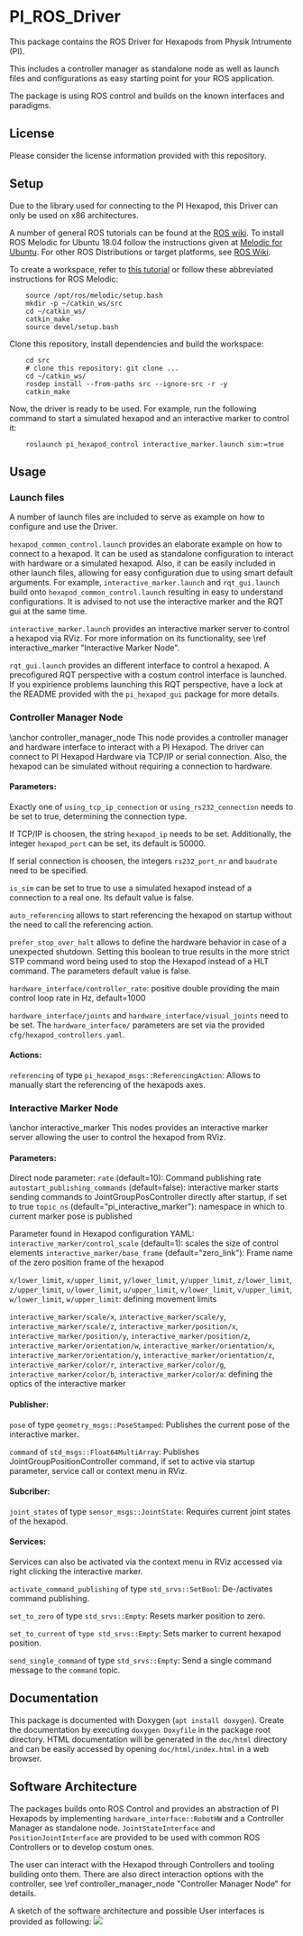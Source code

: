 # PI_ROS_Driver
This package contains the ROS Driver for Hexapods from Physik Intrumente (PI).

This includes a controller manager as standalone node as well as launch files and configurations
as easy starting point for your ROS application.

The package is using ROS control and builds on the known interfaces and paradigms.

## License
Please consider the license information provided with this repository.

## Setup
Due to the library used for connecting to the PI Hexapod, this Driver can only be used on x86
architectures.

A number of general ROS tutorials can be found at the [ROS wiki](http://wiki.ros.org/ROS/Tutorials).
To install ROS Melodic for Ubuntu 18.04 follow the instructions given at
[Melodic for Ubuntu](http://wiki.ros.org/melodic/Installation/Ubuntu).
For other ROS Distributions or target platforms, 
see [ROS Wiki](http://wiki.ros.org/ROS/Installation).

To create a workspace, refer to
[this tutorial](http://wiki.ros.org/ROS/Tutorials/InstallingandConfiguringROSEnvironment)
 or follow these abbreviated instructions for ROS Melodic:
```
    source /opt/ros/melodic/setup.bash
    mkdir -p ~/catkin_ws/src
    cd ~/catkin_ws/
    catkin_make
    source devel/setup.bash
```

Clone this repository, install dependencies and build the workspace:
```
    cd src
    # clone this repository: git clone ...
    cd ~/catkin_ws/
    rosdep install --from-paths src --ignore-src -r -y
    catkin_make
```

Now, the driver is ready to be used. For example, run the following command to start a simulated
hexapod and an interactive marker to control it:
```
    roslaunch pi_hexapod_control interactive_marker.launch sim:=true
```

## Usage

### Launch files
A number of launch files are included to serve as example on how to configure and use the Driver.

`hexapod_common_control.launch` provides an elaborate example on how to connect to a hexapod.
It can be used as standalone configuration to interact with hardware or a simulated hexapod.
Also, it can be easily included in other launch files, allowing for easy configuration due to using
smart default arguments.
For example, `interactive_marker.launch` and `rqt_gui.launch` build onto
`hexapod_common_control.launch` resulting in easy to understand configurations.
It is advised to not use the interactive marker and the RQT gui at the same time.


`interactive_marker.launch` provides an interactive marker server to control a hexapod via RViz.
For more information on its functionality, see \ref interactive_marker "Interactive Marker Node".

`rqt_gui.launch` provides an different interface to control a hexapod.
A precofigured RQT perspective with a costum control interface is launched.
If you expirience problems launching this RQT perspective, have a lock at the README provided with
the `pi_hexapod_gui` package for more details.

### Controller Manager Node
\anchor controller_manager_node
This node provides a controller manager and hardware interface to interact with a PI Hexapod.
The driver can connect to PI Hexapod Hardware via TCP/IP or serial connection.
Also, the hexapod can be simulated without requiring a connection to hardware.

#### Parameters:

Exactly one of `using_tcp_ip_connection` or `using_rs232_connection` needs to be set to true,
determining the connection type.

If TCP/IP is choosen, the string `hexapod_ip` needs to be set.
Additionally, the integer `hexapod_port` can be set, its default is 50000.

If serial connection is choosen, the integers `rs232_port_nr` and `baudrate` need to be specified.

`is_sim` can be set to true to use a simulated hexapod instead of a connection to a real one.
Its default value is false.

`auto_referencing` allows to start referencing the hexapod on startup without the need to call the
referencing action.

`prefer_stop_over_halt` allows to define the hardware behavior in case of a unexpected shutdown.
Setting this boolean to true results in the more strict STP command word being used to stop the
Hexapod instead of a HLT command. The parameters default value is false.

`hardware_interface/controller_rate`: positive double providing the main control loop rate in Hz,
default=1000

`hardware_interface/joints` and `hardware_interface/visual_joints` need to be set.
The `hardware_interface/` parameters are set via the provided `cfg/hexapod_controllers.yaml`.

#### Actions:
`referencing` of type `pi_hexapod_msgs::ReferencingAction`:
Allows to manually start the referencing of the hexapods axes.

### Interactive Marker Node
\anchor interactive_marker
This nodes provides an interactive marker server allowing the user to control the hexapod from RViz.

#### Parameters:
Direct node parameter:
`rate` (default=10): Command publishing rate
`autostart_publishing_commands` (default=false): interactive marker starts sending commands to
JointGroupPosController directly after startup, if set to true
`topic_ns` (default="pi\_interactive\_marker"): namespace in which to current marker pose is published

Parameter found in Hexapod configuration YAML:
`interactive_marker/control_scale` (default=1): scales the size of control elements
`interactive_marker/base_frame` (default="zero_link"): Frame name of the zero position frame of the
hexapod

`x/lower_limit`, `x/upper_limit`, `y/lower_limit`, `y/upper_limit`, `z/lower_limit`,
`z/upper_limit`, `u/lower_limit`, `u/upper_limit`, `v/lower_limit`, `v/upper_limit`,
`w/lower_limit`, `w/upper_limit`: defining movement limits

`interactive_marker/scale/x`, `interactive_marker/scale/y`, `interactive_marker/scale/z`,
`interactive_marker/position/x`, `interactive_marker/position/y`, `interactive_marker/position/z`,
`interactive_marker/orientation/w`, `interactive_marker/orientation/x`,
`interactive_marker/orientation/y`, `interactive_marker/orientation/z`,
`interactive_marker/color/r`, `interactive_marker/color/g`, `interactive_marker/color/b`,
`interactive_marker/color/a`: defining the optics of the interactive marker

#### Publisher:
`pose` of type `geometry_msgs::PoseStamped`:
Publishes the current pose of the interactive marker.

`command` of `std_msgs::Float64MultiArray`:
Publishes JointGroupPositionController command, if set to active via startup parameter,
service call or context menu in RViz.

#### Subcriber:
`joint_states` of type `sensor_msgs::JointState`: Requires current joint states of the hexapod.

#### Services:
Services can also be activated via the context menu in RViz accessed via right clicking the
interactive marker.

`activate_command_publishing` of type `std_srvs::SetBool`:
De-/activates command publishing.

`set_to_zero` of type `std_srvs::Empty`:
Resets marker position to zero.

`set_to_current` of `type std_srvs::Empty`:
Sets marker to current hexapod position.

`send_single_command` of type `std_srvs::Empty`:
Send a single command message to the `command` topic.

## Documentation
This package is documented with Doxygen (`apt install doxygen`).
Create the documentation by executing `doxygen Doxyfile` in the package root directory.
HTML documentation will be generated in the `doc/html` directory and can be easily accessed by
opening `doc/html/index.html` in a web browser.

## Software Architecture
The packages builds onto ROS Control and provides an abstraction of PI Hexapods by implementing
`hardware_interface::RobotHW` and a Controller Manager as standalone node.
`JointStateInterface` and `PositionJointInterface` are provided to be used with common ROS
Controllers or to develop costum ones.

The user can interact with the Hexapod through Controllers and tooling building onto them.
There are also direct interaction options with the controller, see
\ref controller_manager_node "Controller Manager Node" for details.

A sketch of the software architecture and possible User interfaces is provided as following:
![](doc/src/architecture.png)

